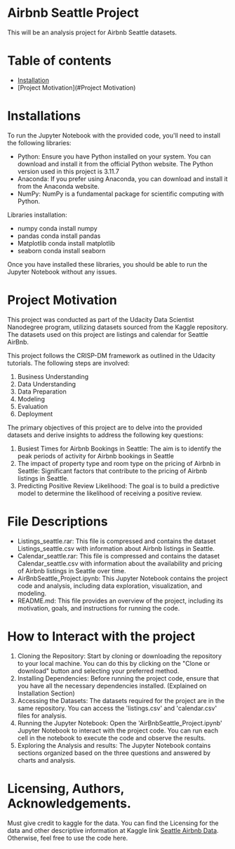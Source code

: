 # Airbnb Seattle Project
This will be an analysis project for Airbnb Seattle datasets.  

# Table of contents
- [Installation](#Installation)
- [Project Motivation](#Project Motivation)
# Installations
To run the Jupyter Notebook with the provided code, you'll need to install the following libraries:
-	Python: Ensure you have Python installed on your system. You can download and install it from the official Python website. The Python version used in this project is 3.11.7
-	Anaconda: If you prefer using Anaconda, you can download and install it from the Anaconda website.
-	NumPy: NumPy is a fundamental package for scientific computing with Python.

Libraries installation:
-	numpy
conda install numpy
-	pandas
conda install pandas
-	Matplotlib
conda install matplotlib
-	seaborn
conda install seaborn

Once you have installed these libraries, you should be able to run the Jupyter Notebook without any issues.

# Project Motivation
This project was conducted as part of the Udacity Data Scientist Nanodegree program, utilizing datasets sourced from the Kaggle repository. The datasets used on this project are listings and calendar for Seattle AirBnb. 

This project follows the CRISP-DM framework as outlined in the Udacity tutorials. The following steps are involved: 
1.	Business Understanding 
2.	Data Understanding 
3.	Data Preparation 
4.	Modeling 
5.	Evaluation 
6.	Deployment

The primary objectives of this project are to delve into the provided datasets and derive insights to address the following key questions: 
1.	Busiest Times for Airbnb Bookings in Seattle: The aim is to identify the peak periods of activity for Airbnb bookings in Seattle
2.	The impact of property type and room type on the pricing of Airbnb in Seattle: Significant factors that contribute to the pricing of Airbnb listings in Seattle. 
4.	Predicting Positive Review Likelihood: The goal is to build a predictive model to determine the likelihood of receiving a positive review.

# File Descriptions
-	Listings_seattle.rar: This file is compressed and contains the dataset Listings_seattle.csv with information about Airbnb listings in Seattle. 
-	Calendar_seattle.rar: This file is compressed and contains the dataset Calendar_seattle.csv with information about the availability and pricing of Airbnb listings in Seattle over time. 
-	AirBnbSeattle_Project.ipynb: This Jupyter Notebook contains the project code and analysis, including data exploration, visualization, and modeling. 
-	README.md: This file provides an overview of the project, including its motivation, goals, and instructions for running the code.

# How to Interact with the project
1.	Cloning the Repository: Start by cloning or downloading the repository to your local machine. You can do this by clicking on the "Clone or download" button and selecting your preferred method.
2.	Installing Dependencies: Before running the project code, ensure that you have all the necessary dependencies installed. (Explained on Installation Section)
3.	Accessing the Datasets: The datasets required for the project are in the same repository. You can access the 'listings.csv' and 'calendar.csv' files for analysis.
4.	Running the Jupyter Notebook: Open the 'AirBnbSeattle_Project.ipynb' Jupyter Notebook to interact with the project code. You can run each cell in the notebook to execute the code and observe the results.
5.	Exploring the Analysis and results: The Jupyter Notebook contains sections organized based on the three questions and answered by charts and analysis.  

# Licensing, Authors, Acknowledgements.
Must give credit to kaggle for the data. You can find the Licensing for the data and other descriptive information at Kaggle link [Seattle Airbnb Data](https://www.kaggle.com/datasets/airbnb/seattle/data). Otherwise, feel free to use the code here.
